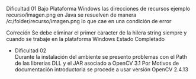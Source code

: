  Dificultad 01
  Bajo Plataforma Windows las direcciones de recursos  ejemplo recurso/imagen.png
  en Java se resuelven  de manera  /c:/folder/recurso/imagen.png
  lo que cae en una condición de error
 
  Correción
	Se debe eliminar el primer caracter de la hilera string siempre y cuando se trabaje 
  	en la plataforma Windows
  Estado 
	Completado
	
  
- Dificultad 02  
   Durante la instalación del ambiente se presento problemas con el  Path de las librerias DLL y el JAR asociado
   a OpenCV 3.1 
   Por Motivos de documentación introductoria
   se procede a usar versión OpenCV 2.4.13
